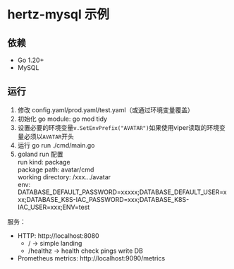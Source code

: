 # hertz-mysql 示例

## 依赖
- Go 1.20+
- MySQL

## 运行
1. 修改 config.yaml/prod.yaml/test.yaml（或通过环境变量覆盖）
2. 初始化 go module: go mod tidy
3. 设置必要的环境变量`v.SetEnvPrefix("AVATAR")`如果使用viper读取的环境变量必须以`AVATAR`开头
4. 运行
   go run ./cmd/main.go
5. goland run 配置  
   run kind: package  
   package path: avatar/cmd  
   working directory: /xxx.../avatar  
   env: DATABASE_DEFAULT_PASSWORD=xxxxx;DATABASE_DEFAULT_USER=xxx;DATABASE_K8S-IAC_PASSWORD=xxx;DATABASE_K8S-IAC_USER=xxx;ENV=test

服务：
- HTTP: http://localhost:8080
  - / -> simple landing
  - /healthz -> health check pings write DB
- Prometheus metrics: http://localhost:9090/metrics

